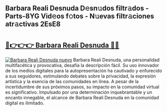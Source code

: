 ## Barbara Reali Desnuda D𝚎sn𝚞dos filtr𝚊dos - Parts-8YG Vid𝚎os f𝚘tos - N𝚞evas filtr𝚊ciones atr𝚊ctivas 2EsE8

# <h2><a href="http://mb8fos.tromn.icu/?c=Barbara+Reali+Desnuda">🔗👉👉👉 Barbara Reali Desnuda 🔗🔗</a></h2>

[![Barbara Reali Desnuda nuevo](https://i.imgur.com/pEAQMta.gif)](http://mb8fos.tromn.icu/?c=Barbara+Reali+Desnuda)
Barbara Reali Desnuda, una personalidad multifacética y provocativa, desafía la descripción fácil. Su uso innovador de los medios digitales para la autopresentación ha cautivado y enfurecido a sus seguidores, estimulando debates sobre la privacidad, la expresión artística y la esencia de las comunidades en línea. A pesar de la incertidumbre de sus próximos pasos, su impacto en la comunidad virtual es significativo. Impulsado por una determinación inquebrantable y un encanto innegable, el alcance de Barbara Reali Desnuda en la comunidad digital es ilimitado.
